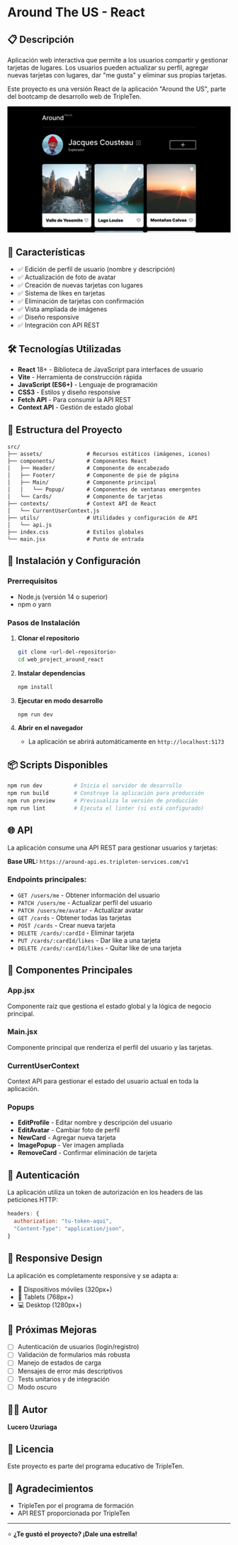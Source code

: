 # Around The US - React

## 📋 Descripción

Aplicación web interactiva que permite a los usuarios compartir y gestionar tarjetas de lugares. Los usuarios pueden actualizar su perfil, agregar nuevas tarjetas con lugares, dar "me gusta" y eliminar sus propias tarjetas.

Este proyecto es una versión React de la aplicación "Around the US", parte del bootcamp de desarrollo web de TripleTen.

![Vista previa](./images/home.png)

## 🚀 Características

- ✅ Edición de perfil de usuario (nombre y descripción)
- ✅ Actualización de foto de avatar
- ✅ Creación de nuevas tarjetas con lugares
- ✅ Sistema de likes en tarjetas
- ✅ Eliminación de tarjetas con confirmación
- ✅ Vista ampliada de imágenes
- ✅ Diseño responsive
- ✅ Integración con API REST

## 🛠️ Tecnologías Utilizadas

- **React** 18+ - Biblioteca de JavaScript para interfaces de usuario
- **Vite** - Herramienta de construcción rápida
- **JavaScript (ES6+)** - Lenguaje de programación
- **CSS3** - Estilos y diseño responsive
- **Fetch API** - Para consumir la API REST
- **Context API** - Gestión de estado global

## 📁 Estructura del Proyecto

```
src/
├── assets/              # Recursos estáticos (imágenes, iconos)
├── components/          # Componentes React
│   ├── Header/          # Componente de encabezado
│   ├── Footer/          # Componente de pie de página
│   ├── Main/            # Componente principal
│   │   └── Popup/       # Componentes de ventanas emergentes
│   └── Cards/           # Componente de tarjetas
├── contexts/            # Context API de React
│   └── CurrentUserContext.js
├── utils/               # Utilidades y configuración de API
│   └── api.js
├── index.css            # Estilos globales
└── main.jsx             # Punto de entrada
```

## 🔧 Instalación y Configuración

### Prerrequisitos

- Node.js (versión 14 o superior)
- npm o yarn

### Pasos de Instalación

1. **Clonar el repositorio**
   ```bash
   git clone <url-del-repositorio>
   cd web_project_around_react
   ```

2. **Instalar dependencias**
   ```bash
   npm install
   ```

3. **Ejecutar en modo desarrollo**
   ```bash
   npm run dev
   ```

4. **Abrir en el navegador**
   - La aplicación se abrirá automáticamente en `http://localhost:5173`

## 📦 Scripts Disponibles

```bash
npm run dev          # Inicia el servidor de desarrollo
npm run build        # Construye la aplicación para producción
npm run preview      # Previsualiza la versión de producción
npm run lint         # Ejecuta el linter (si está configurado)
```

## 🌐 API

La aplicación consume una API REST para gestionar usuarios y tarjetas:

**Base URL:** `https://around-api.es.tripleten-services.com/v1`

### Endpoints principales:

- `GET /users/me` - Obtener información del usuario
- `PATCH /users/me` - Actualizar perfil del usuario
- `PATCH /users/me/avatar` - Actualizar avatar
- `GET /cards` - Obtener todas las tarjetas
- `POST /cards` - Crear nueva tarjeta
- `DELETE /cards/:cardId` - Eliminar tarjeta
- `PUT /cards/:cardId/likes` - Dar like a una tarjeta
- `DELETE /cards/:cardId/likes` - Quitar like de una tarjeta

## 🎨 Componentes Principales

### App.jsx
Componente raíz que gestiona el estado global y la lógica de negocio principal.

### Main.jsx
Componente principal que renderiza el perfil del usuario y las tarjetas.

### CurrentUserContext
Context API para gestionar el estado del usuario actual en toda la aplicación.

### Popups
- **EditProfile** - Editar nombre y descripción del usuario
- **EditAvatar** - Cambiar foto de perfil
- **NewCard** - Agregar nueva tarjeta
- **ImagePopup** - Ver imagen ampliada
- **RemoveCard** - Confirmar eliminación de tarjeta

## 🔐 Autenticación

La aplicación utiliza un token de autorización en los headers de las peticiones HTTP:

```javascript
headers: {
  authorization: "tu-token-aqui",
  "Content-Type": "application/json",
}
```

## 📱 Responsive Design

La aplicación es completamente responsive y se adapta a:
- 📱 Dispositivos móviles (320px+)
- 📱 Tablets (768px+)
- 💻 Desktop (1280px+)

## 🚧 Próximas Mejoras

- [ ] Autenticación de usuarios (login/registro)
- [ ] Validación de formularios más robusta
- [ ] Manejo de estados de carga
- [ ] Mensajes de error más descriptivos
- [ ] Tests unitarios y de integración
- [ ] Modo oscuro

## 👨‍💻 Autor

**Lucero Uzuriaga**

## 📄 Licencia

Este proyecto es parte del programa educativo de TripleTen.

## 🙏 Agradecimientos

- TripleTen por el programa de formación
- API REST proporcionada por TripleTen

---

⭐ **¿Te gustó el proyecto? ¡Dale una estrella!**